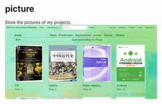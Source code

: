 # picture
Store the pictures of my projects.
![image](https://github.com/X1xS/picture/blob/main/image/WechatIMG1320.png)
